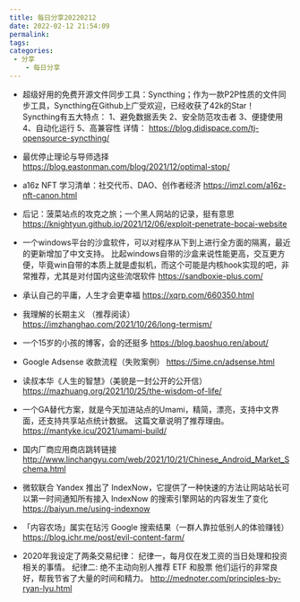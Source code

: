```yaml
---
title: 每日分享20220212
date: 2022-02-12 21:54:09
permalink:
tags:
categories:
 - 分享
    - 每日分享
---
```


- 超级好用的免费开源文件同步工具：Syncthing；作为一款P2P性质的文件同步工具，Syncthing在Github上广受欢迎，已经收获了42k的Star！
Syncthing有五大特点：
1、避免数据丢失
2、安全防范攻击者
3、便捷使用
4、自动化运行
5、高兼容性
详情： https://blog.didispace.com/tj-opensource-syncthing/

- 最优停止理论与导师选择
https://blog.eastonman.com/blog/2021/12/optimal-stop/



- a16z NFT 学习清单：社交代币、DAO、创作者经济
https://imzl.com/a16z-nft-canon.html

- 后记：菠菜站点的攻克之旅；一个黑人网站的记录，挺有意思
https://knightyun.github.io/2021/12/06/exploit-penetrate-bocai-website


- 一个windows平台的沙盒软件，可以对程序从下到上进行全方面的隔离，最近的更新增加了中文支持。
比起windows自带的沙盒来说性能更高，交互更方便，毕竟win自带的本质上就是虚拟机，而这个可能是内核hook实现的吧，非常推荐，尤其是对付国内这些流氓软件
https://sandboxie-plus.com/


- 承认自己的平庸，人生才会更幸福
https://xqrp.com/660350.html

- 我理解的长期主义 （推荐阅读）
https://imzhanghao.com/2021/10/26/long-termism/

- 一个15岁的小孩的博客，会的还挺多
https://blog.baoshuo.ren/about/



- Google Adsense 收款流程（失败案例）
https://5ime.cn/adsense.html

- 读叔本华《人生的智慧》（美貌是一封公开的公开信）
https://mazhuang.org/2021/10/25/the-wisdom-of-life/

- 一个GA替代方案，就是今天加进站点的Umami，精简，漂亮，支持中文界面，还支持共享站点统计数据。
这篇文章说明了推荐理由。
https://mantyke.icu/2021/umami-build/



- 国内厂商应用商店跳转链接
http://www.linchangyu.com/web/2021/10/21/Chinese_Android_Market_Schema.html


- 微软联合 Yandex 推出了 IndexNow，它提供了一种快速的方法让网站站长可以第一时间通知所有接入 IndexNow 的搜索引擎网站的内容发生了变化
  https://baiyun.me/using-indexnow


- 「内容农场」属实在玷污 Google 搜索结果（一群人靠拉低别人的体验赚钱）
  https://blog.ichr.me/post/evil-content-farm/



- 2020年我设定了两条交易纪律：
纪律一，每月仅在发工资的当日处理和投资相关的事情。
纪律二: 绝不主动向别人推荐 ETF 和股票
他们运行的非常良好，帮我节省了大量的时间和精力。
  http://mednoter.com/principles-by-ryan-lyu.html








